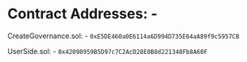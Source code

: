 # Contract Addresses: - 

CreateGovernance.sol: - ```0xE5DE460a0E6114a6D994D735E64aA89f9c5957CB``` 

UserSide.sol: - ```0x42098959B5D97c7C2AcD28E0B8d221348Fb8A60F```
